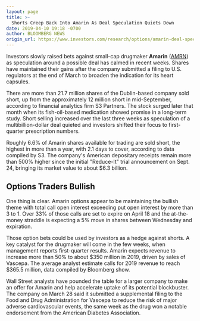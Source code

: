 ```yaml
---
layout: page
title: >-
  Shorts Creep Back Into Amarin As Deal Speculation Quiets Down
date: 2019-04-10 19:18 -0700
author: BLOOMBERG NEWS
origin_url: https://www.investors.com/research/options/amarin-deal-speculation-options/
---
```







Investors slowly raised bets against small-cap drugmaker **Amarin** ([AMRN](https://research.investors.com/quote.aspx?symbol=AMRN)) as speculation around a possible deal has calmed in recent weeks. Shares have maintained their gains after the company submitted a filing to U.S. regulators at the end of March to broaden the indication for its heart capsules.


There are more than 21.7 million shares of the Dublin-based company sold short, up from the approximately 12 million short in mid-September, according to financial analytics firm S3 Partners. The stock surged later that month when its fish-oil-based medication showed promise in a long-term study. Short selling increased over the last three weeks as speculation of a multibillion-dollar deal quieted and investors shifted their focus to first-quarter prescription numbers.


Roughly 6.6% of Amarin shares available for trading are sold short, the highest in more than a year, with 2.1 days to cover, according to data compiled by S3. The company's American depositary receipts remain more than 500% higher since the initial "Reduce-It" trial announcement on Sept. 24, bringing its market value to about $6.3 billion.


Options Traders Bullish
-----------------------


One thing is clear. Amarin options appear to be maintaining the bullish theme with total call open interest exceeding put open interest by more than 3 to 1. Over 33% of those calls are set to expire on April 18 and the at-the-money straddle is expecting a 5% move in shares between Wednesday and expiration.


Those option bets could be used by investors as a hedge against shorts. A key catalyst for the drugmaker will come in the few weeks, when management reports first-quarter results. Amarin expects revenue to increase more than 50% to about $350 million in 2019, driven by sales of Vascepa. The average analyst estimate calls for 2019 revenue to reach $365.5 million, data compiled by Bloomberg show.


Wall Street analysts have pounded the table for a larger company to make an offer for Amarin and help accelerate uptake of its potential blockbuster. The company on March 28 said it submitted a supplemental filing to the Food and Drug Administration for Vascepa to reduce the risk of major adverse cardiovascular events, the same week as the drug won a notable endorsement from the American Diabetes Association.





